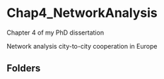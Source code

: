 
# Chap4_NetworkAnalysis
Chapter 4 of my PhD dissertation

Network analysis city-to-city cooperation in Europe

## Folders
 
 



